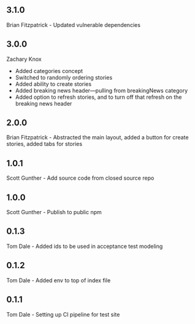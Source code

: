 ## 3.1.0

Brian Fitzpatrick -  Updated vulnerable  dependencies

## 3.0.0

Zachary Knox
- Added categories concept
- Switched to randomly ordering stories
- Added ability to create stories
- Added breaking news header—pulling from breakingNews category
- Added option to refresh stories, and to turn off that refresh on the breaking news header

## 2.0.0

Brian Fitzpatrick - Abstracted the main layout, added a button for create stories, added tabs for stories

## 1.0.1

Scott Gunther - Add source code from closed source repo

## 1.0.0

Scott Gunther - Publish to public npm

## 0.1.3

Tom Dale - Added ids to be used in acceptance test modeling

## 0.1.2

Tom Dale - Added env to top of index file

## 0.1.1

Tom Dale - Setting up CI pipeline for test site
